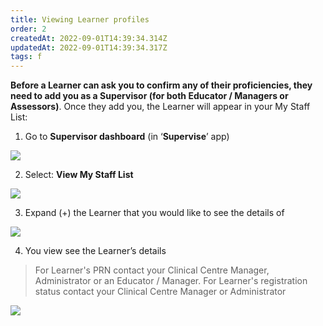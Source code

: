 ```yaml
---
title: Viewing Learner profiles
order: 2
createdAt: 2022-09-01T14:39:34.314Z
updatedAt: 2022-09-01T14:39:34.317Z
tags: f
---
```

**Before a Learner can ask you to confirm any of their proficiencies, they need to add you as a Supervisor (for both Educator / Managers or Assessors)**. Once they add you, the Learner will appear in your My Staff List:​

1. Go to **Supervisor dashboard** (in ‘**Supervise**’ app) ​

![](/img/as-2-01-Viewing.jpg)

2. Select: **View My Staff List​**

![](/img/as-2-02-Viewing.jpg)

3. Expand (+) the Learner that you would like to see the details of​ 

![](/img/as-2-03-Viewing.jpg)

4. You view see the Learner’s details​

> For Learner's PRN contact your Clinical Centre Manager​, Administrator or an Educator / Manager. For Learner's registration status contact your Clinical Centre Manager​ or Administrator

![](/img/as-2-04-Viewing.jpg)